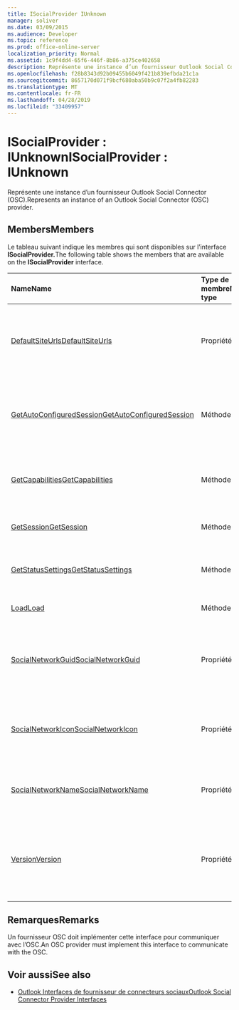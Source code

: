 ```yaml
---
title: ISocialProvider IUnknown
manager: soliver
ms.date: 03/09/2015
ms.audience: Developer
ms.topic: reference
ms.prod: office-online-server
localization_priority: Normal
ms.assetid: 1c9f4dd4-65f6-446f-8b86-a375ce402658
description: Représente une instance d’un fournisseur Outlook Social Connector (OSC).
ms.openlocfilehash: f28b8343d92b09455b6049f421b839efbda21c1a
ms.sourcegitcommit: 8657170d071f9bcf680aba50b9c07f2a4fb82283
ms.translationtype: MT
ms.contentlocale: fr-FR
ms.lasthandoff: 04/28/2019
ms.locfileid: "33409957"
---
```

# <a name="isocialprovider--iunknown"></a><span data-ttu-id="ea61c-103">ISocialProvider : IUnknown</span><span class="sxs-lookup"><span data-stu-id="ea61c-103">ISocialProvider : IUnknown</span></span>

<span data-ttu-id="ea61c-104">Représente une instance d’un fournisseur Outlook Social Connector (OSC).</span><span class="sxs-lookup"><span data-stu-id="ea61c-104">Represents an instance of an Outlook Social Connector (OSC) provider.</span></span>
  
## <a name="members"></a><span data-ttu-id="ea61c-105">Members</span><span class="sxs-lookup"><span data-stu-id="ea61c-105">Members</span></span>

<span data-ttu-id="ea61c-106">Le tableau suivant indique les membres qui sont disponibles sur l’interface **ISocialProvider.**</span><span class="sxs-lookup"><span data-stu-id="ea61c-106">The following table shows the members that are available on the **ISocialProvider** interface.</span></span> 
  
|<span data-ttu-id="ea61c-107">**Name**</span><span class="sxs-lookup"><span data-stu-id="ea61c-107">**Name**</span></span>|<span data-ttu-id="ea61c-108">**Type de membre**</span><span class="sxs-lookup"><span data-stu-id="ea61c-108">**Member type**</span></span>|<span data-ttu-id="ea61c-109">**Description**</span><span class="sxs-lookup"><span data-stu-id="ea61c-109">**Description**</span></span>|
|:-----|:-----|:-----|
|[<span data-ttu-id="ea61c-110">DefaultSiteUrls</span><span class="sxs-lookup"><span data-stu-id="ea61c-110">DefaultSiteUrls</span></span>](isocialprovider-defaultsiteurls.md) <br/> |<span data-ttu-id="ea61c-111">Propriété</span><span class="sxs-lookup"><span data-stu-id="ea61c-111">Property</span></span>  <br/> |<span data-ttu-id="ea61c-112">Renvoie un tableau de chaînes qui spécifient les URL de site pour le fournisseur OSC.</span><span class="sxs-lookup"><span data-stu-id="ea61c-112">Returns an array of strings that specify site URLs for the OSC provider.</span></span>  <br/> |
|[<span data-ttu-id="ea61c-113">GetAutoConfiguredSession</span><span class="sxs-lookup"><span data-stu-id="ea61c-113">GetAutoConfiguredSession</span></span>](isocialprovider-getautoconfiguredsession.md) <br/> |<span data-ttu-id="ea61c-114">Méthode</span><span class="sxs-lookup"><span data-stu-id="ea61c-114">Method</span></span>  <br/> |<span data-ttu-id="ea61c-115">Récupère une interface [ISocialSession](isocialsessioniunknown.md) configurée automatiquement.</span><span class="sxs-lookup"><span data-stu-id="ea61c-115">Gets an automatically configured [ISocialSession](isocialsessioniunknown.md) interface.</span></span>  <br/> |
|[<span data-ttu-id="ea61c-116">GetCapabilities</span><span class="sxs-lookup"><span data-stu-id="ea61c-116">GetCapabilities</span></span>](isocialprovider-getcapabilities.md) <br/> |<span data-ttu-id="ea61c-117">Méthode</span><span class="sxs-lookup"><span data-stu-id="ea61c-117">Method</span></span>  <br/> |<span data-ttu-id="ea61c-118">Obtient une chaîne qui décrit les fonctionnalités du fournisseur.</span><span class="sxs-lookup"><span data-stu-id="ea61c-118">Gets a string that describes provider capabilities.</span></span>  <br/> |
|[<span data-ttu-id="ea61c-119">GetSession</span><span class="sxs-lookup"><span data-stu-id="ea61c-119">GetSession</span></span>](isocialprovider-getsession.md) <br/> |<span data-ttu-id="ea61c-120">Méthode</span><span class="sxs-lookup"><span data-stu-id="ea61c-120">Method</span></span>  <br/> |<span data-ttu-id="ea61c-121">Obtient une interface [ISocialSession.](isocialsessioniunknown.md)</span><span class="sxs-lookup"><span data-stu-id="ea61c-121">Gets an [ISocialSession](isocialsessioniunknown.md) interface.</span></span>  <br/> |
|[<span data-ttu-id="ea61c-122">GetStatusSettings</span><span class="sxs-lookup"><span data-stu-id="ea61c-122">GetStatusSettings</span></span>](isocialprovider-getstatussettings.md) <br/> |<span data-ttu-id="ea61c-123">Méthode</span><span class="sxs-lookup"><span data-stu-id="ea61c-123">Method</span></span>  <br/> |<span data-ttu-id="ea61c-124">Cette méthode n’est actuellement pas prise en charge.</span><span class="sxs-lookup"><span data-stu-id="ea61c-124">This method is currently not supported.</span></span>  <br/> |
|[<span data-ttu-id="ea61c-125">Load</span><span class="sxs-lookup"><span data-stu-id="ea61c-125">Load</span></span>](isocialprovider-load.md) <br/> |<span data-ttu-id="ea61c-126">Méthode</span><span class="sxs-lookup"><span data-stu-id="ea61c-126">Method</span></span>  <br/> |<span data-ttu-id="ea61c-127">Initialise le fournisseur OSC.</span><span class="sxs-lookup"><span data-stu-id="ea61c-127">Initializes the OSC provider.</span></span>  <br/> |
|[<span data-ttu-id="ea61c-128">SocialNetworkGuid</span><span class="sxs-lookup"><span data-stu-id="ea61c-128">SocialNetworkGuid</span></span>](isocialprovider-socialnetworkguid.md) <br/> |<span data-ttu-id="ea61c-129">Propriété</span><span class="sxs-lookup"><span data-stu-id="ea61c-129">Property</span></span>  <br/> |<span data-ttu-id="ea61c-130">Renvoie un GUID qui représente un identificateur unique pour le réseau social.</span><span class="sxs-lookup"><span data-stu-id="ea61c-130">Returns a GUID that represents a unique identifier for the social network.</span></span>  <br/> |
|[<span data-ttu-id="ea61c-131">SocialNetworkIcon</span><span class="sxs-lookup"><span data-stu-id="ea61c-131">SocialNetworkIcon</span></span>](isocialprovider-socialnetworkicon.md) <br/> |<span data-ttu-id="ea61c-132">Propriété</span><span class="sxs-lookup"><span data-stu-id="ea61c-132">Property</span></span>  <br/> |<span data-ttu-id="ea61c-133">Renvoie un tableau d’octets qui représente l’icône du réseau social.</span><span class="sxs-lookup"><span data-stu-id="ea61c-133">Returns an array of bytes that represents the icon for the social network.</span></span>  <br/> |
|[<span data-ttu-id="ea61c-134">SocialNetworkName</span><span class="sxs-lookup"><span data-stu-id="ea61c-134">SocialNetworkName</span></span>](isocialprovider-socialnetworkname.md) <br/> |<span data-ttu-id="ea61c-135">Propriété</span><span class="sxs-lookup"><span data-stu-id="ea61c-135">Property</span></span>  <br/> |<span data-ttu-id="ea61c-136">Renvoie une chaîne qui représente le nom du réseau social.</span><span class="sxs-lookup"><span data-stu-id="ea61c-136">Returns a string that represents the social network name.</span></span>  <br/> |
|[<span data-ttu-id="ea61c-137">Version</span><span class="sxs-lookup"><span data-stu-id="ea61c-137">Version</span></span>](isocialprovider-version.md) <br/> |<span data-ttu-id="ea61c-138">Propriété</span><span class="sxs-lookup"><span data-stu-id="ea61c-138">Property</span></span>  <br/> |<span data-ttu-id="ea61c-139">Renvoie une chaîne qui représente le numéro de version du fournisseur pour ce réseau social.</span><span class="sxs-lookup"><span data-stu-id="ea61c-139">Returns a string that represents the version number of the provider for this social network.</span></span>  <br/> |
   
## <a name="remarks"></a><span data-ttu-id="ea61c-140">Remarques</span><span class="sxs-lookup"><span data-stu-id="ea61c-140">Remarks</span></span>

<span data-ttu-id="ea61c-141">Un fournisseur OSC doit implémenter cette interface pour communiquer avec l’OSC.</span><span class="sxs-lookup"><span data-stu-id="ea61c-141">An OSC provider must implement this interface to communicate with the OSC.</span></span>
  
## <a name="see-also"></a><span data-ttu-id="ea61c-142">Voir aussi</span><span class="sxs-lookup"><span data-stu-id="ea61c-142">See also</span></span>

- [<span data-ttu-id="ea61c-143">Outlook Interfaces de fournisseur de connecteurs sociaux</span><span class="sxs-lookup"><span data-stu-id="ea61c-143">Outlook Social Connector Provider Interfaces</span></span>](outlook-social-connector-provider-interfaces.md)


